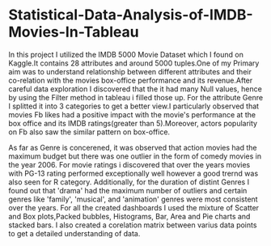 # Statistical-Data-Analysis-of-IMDB-Movies-In-Tableau
In this project I utilized the IMDB 5000 Movie Dataset which I found on Kaggle.It contains 28 attributes and around 5000 tuples.One of my Primary aim was to understand relationship between 
different attributes and their co-relation with the movies box-office performance and its revenue.After careful data exploration I discovered that the it had many Null values, hence by using the Filter method in tableau i 
filled those up. For the attribute Genre I splitted it into 3 categories to get a better view.I particularly observed that movies Fb likes had a positive impact with 
the movie's performance at the box office and its IMDB ratings(greater than 5).Moreover, actors popularity on Fb also saw the similar pattern on box-office.


As far as Genre is concerened, it was observed that action movies had the maximum budget but there was one outlier in the form of comedy movies in the year 2006.
For movie ratings i discovered that over the years movies with PG-13 rating performed exceptionally well however a good trernd was also seen for R category.
Additionally, for the duration of distint Genres I found out that 'drama' had the maximum number of outliers and certain genres like 'family', 'musical', and 'animation' genres were most consistent over the years.
For all the created dashboards I used the mixture of Scatter and Box plots,Packed bubbles, Histograms, Bar, Area and Pie charts and stacked bars.
I also created a corelation matrix between varius data points to get a detailed understanding of data. 
